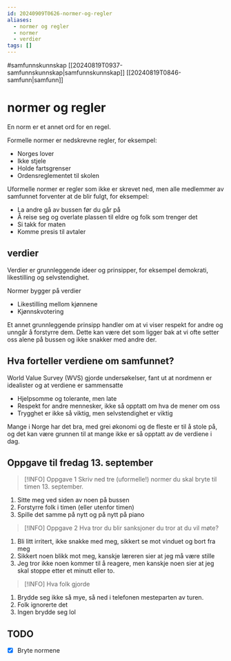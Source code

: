 ```yaml
---
id: 20240909T0626-normer-og-regler
aliases:
  - normer og regler
  - normer
  - verdier
tags: []
---
```


#samfunnskunnskap [[20240819T0937-samfunnskunnskap|samfunnskunnskap]] [[20240819T0846-samfunn|samfunn]]

# normer og regler

En norm er et annet ord for en regel.

Formelle normer er nedskrevne regler, for eksempel:

- Norges lover
- Ikke stjele
- Holde fartsgrenser
- Ordensreglementet til skolen

Uformelle normer er regler som ikke er skrevet ned, men alle medlemmer av samfunnet forventer at de blir fulgt, for eksempel:

- La andre gå av bussen før du går på
- Å reise seg og overlate plassen til eldre og folk som trenger det
- Si takk for maten
- Komme presis til avtaler

## verdier

Verdier er grunnleggende ideer og prinsipper, for eksempel demokrati, likestilling og selvstendighet.

Normer bygger på verdier

- Likestilling mellom kjønnene
- Kjønnskvotering

Et annet grunnleggende prinsipp handler om at vi viser respekt for andre og unngår å forstyrre dem. Dette kan være det som ligger bak at vi ofte setter oss alene på bussen og ikke snakker med andre der.

## Hva forteller verdiene om samfunnet?

World Value Survey (WVS) gjorde undersøkelser, fant ut at nordmenn er idealister og at verdiene er sammensatte

- Hjelpsomme og tolerante, men late
- Respekt for andre mennesker, ikke så opptatt om hva de mener om oss
- Trygghet er ikke så viktig, men selvstendighet er viktig

Mange i Norge har det bra, med grei økonomi og de fleste er til å stole på, og det kan være grunnen til at mange ikke er så opptatt av de verdiene i dag.

## Oppgave til fredag 13. september

> [!INFO] Oppgave 1
> Skriv ned tre (uformelle!) normer du skal bryte til timen 13. september.

1. Sitte meg ved siden av noen på bussen
2. Forstyrre folk i timen (eller utenfor timen)
3. Spille det samme på nytt og på nytt på piano

> [!INFO] Oppgave 2
> Hva tror du blir sanksjoner du tror at du vil møte?

1. Bli litt irritert, ikke snakke med meg, sikkert se mot vinduet og bort fra meg
2. Sikkert noen blikk mot meg, kanskje læreren sier at jeg må være stille
3. Jeg tror ikke noen kommer til å reagere, men kanskje noen sier at jeg skal stoppe etter et minutt eller to.

> [!INFO] Hva folk gjorde

1. Brydde seg ikke så mye, så ned i telefonen mesteparten av turen.
2. Folk ignorerte det
3. Ingen brydde seg lol

## TODO

- [x] Bryte normene
